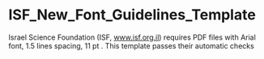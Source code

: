 # ISF_New_Font_Guidelines_Template
Israel Science Foundation (ISF, www.isf.org.il) requires PDF files with Arial font, 1.5 lines spacing, 11 pt . This template passes their automatic checks
